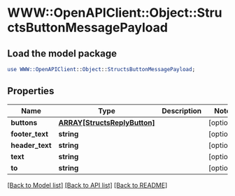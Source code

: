 # WWW::OpenAPIClient::Object::StructsButtonMessagePayload

## Load the model package
```perl
use WWW::OpenAPIClient::Object::StructsButtonMessagePayload;
```

## Properties
Name | Type | Description | Notes
------------ | ------------- | ------------- | -------------
**buttons** | [**ARRAY[StructsReplyButton]**](StructsReplyButton.md) |  | [optional] 
**footer_text** | **string** |  | [optional] 
**header_text** | **string** |  | [optional] 
**text** | **string** |  | [optional] 
**to** | **string** |  | [optional] 

[[Back to Model list]](../README.md#documentation-for-models) [[Back to API list]](../README.md#documentation-for-api-endpoints) [[Back to README]](../README.md)


